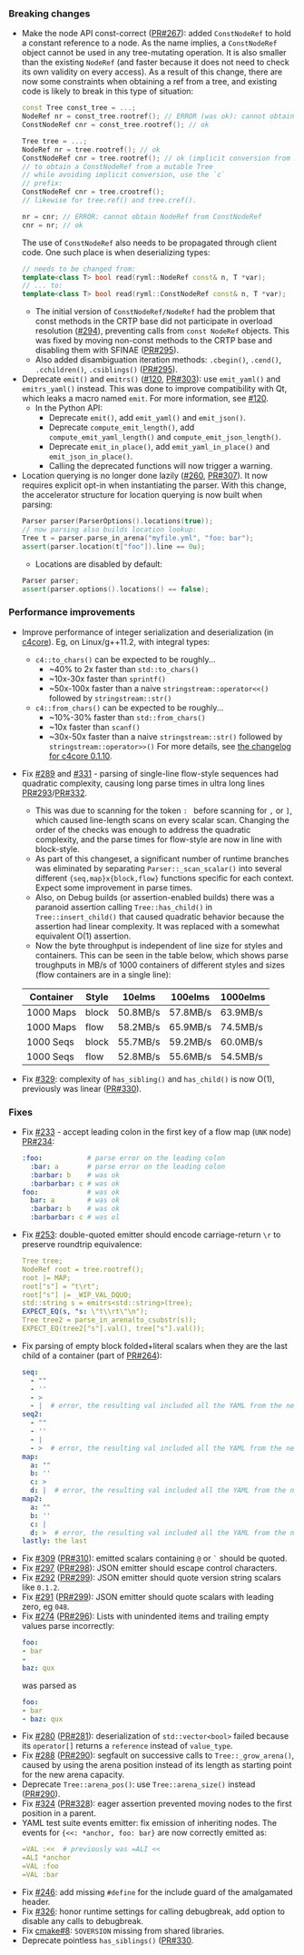 
### Breaking changes

- Make the node API const-correct ([PR#267](https://github.com/biojppm/rapidyaml/pull/267)): added `ConstNodeRef` to hold a constant reference to a node. As the name implies, a `ConstNodeRef` object cannot be used in any tree-mutating operation. It is also smaller than the existing `NodeRef` (and faster because it does not need to check its own validity on every access). As a result of this change, there are now some constraints when obtaining a ref from a tree, and existing code is likely to break in this type of situation:
  ```c++
  const Tree const_tree = ...;
  NodeRef nr = const_tree.rootref(); // ERROR (was ok): cannot obtain a mutating NodeRef from a const Tree
  ConstNodeRef cnr = const_tree.rootref(); // ok
  
  Tree tree = ...;
  NodeRef nr = tree.rootref(); // ok
  ConstNodeRef cnr = tree.rootref(); // ok (implicit conversion from NodeRef to ConstNodeRef)
  // to obtain a ConstNodeRef from a mutable Tree
  // while avoiding implicit conversion, use the `c`
  // prefix:
  ConstNodeRef cnr = tree.crootref();
  // likewise for tree.ref() and tree.cref().
  
  nr = cnr; // ERROR: cannot obtain NodeRef from ConstNodeRef
  cnr = nr; // ok
  ```
  The use of `ConstNodeRef` also needs to be propagated through client code. One such place is when deserializing types:
  ```c++
  // needs to be changed from:
  template<class T> bool read(ryml::NodeRef const& n, T *var);
  // ... to:
  template<class T> bool read(ryml::ConstNodeRef const& n, T *var);
  ```
  - The initial version of `ConstNodeRef/NodeRef` had the problem that const methods in the CRTP base did not participate in overload resolution ([#294](https://github.com/biojppm/rapidyaml/issues/294)), preventing calls from `const NodeRef` objects. This was fixed by moving non-const methods to the CRTP base and disabling them with SFINAE ([PR#295](https://github.com/biojppm/rapidyaml/pull/295)).
  - Also added disambiguation iteration methods: `.cbegin()`, `.cend()`, `.cchildren()`, `.csiblings()` ([PR#295](https://github.com/biojppm/rapidyaml/pull/295)).
- Deprecate `emit()` and `emitrs()` ([#120](https://github.com/biojppm/rapidyaml/issues/120), [PR#303](https://github.com/biojppm/rapidyaml/pull/303)): use `emit_yaml()` and `emitrs_yaml()` instead. This was done to improve compatibility with Qt, which leaks a macro named `emit`. For more information, see [#120](https://github.com/biojppm/rapidyaml/issues/120).
  - In the Python API:
    - Deprecate `emit()`, add `emit_yaml()` and `emit_json()`.
    - Deprecate `compute_emit_length()`, add `compute_emit_yaml_length()` and `compute_emit_json_length()`.
    - Deprecate `emit_in_place()`, add `emit_yaml_in_place()` and `emit_json_in_place()`.
    - Calling the deprecated functions will now trigger a warning.
- Location querying is no longer done lazily ([#260](https://github.com/biojppm/rapidyaml/issues/260), [PR#307](https://github.com/biojppm/rapidyaml/pull/307)). It now requires explicit opt-in when instantiating the parser. With this change, the accelerator structure for location querying is now built when parsing:
  ```c++
  Parser parser(ParserOptions().locations(true));
  // now parsing also builds location lookup:
  Tree t = parser.parse_in_arena("myfile.yml", "foo: bar");
  assert(parser.location(t["foo"]).line == 0u);
  ```
  - Locations are disabled by default:
  ```c++
  Parser parser;
  assert(parser.options().locations() == false);
  ```


### Performance improvements

- Improve performance of integer serialization and deserialization (in [c4core](https://github.com/biojppm/c4core)). Eg, on Linux/g++11.2, with integral types:
  - `c4::to_chars()` can be expected to be roughly...
    - ~40% to 2x faster than `std::to_chars()`
    - ~10x-30x faster than `sprintf()`
    - ~50x-100x faster than a naive `stringstream::operator<<()` followed by `stringstream::str()`
  - `c4::from_chars()` can be expected to be roughly...
    - ~10%-30% faster than `std::from_chars()`
    - ~10x faster than `scanf()`
    - ~30x-50x faster than a naive `stringstream::str()` followed by `stringstream::operator>>()`
  For more details, see [the changelog for c4core 0.1.10](https://github.com/biojppm/c4core/releases/tag/v0.1.10).
- Fix [#289](https://github.com/biojppm/rapidyaml/issues/289) and [#331](https://github.com/biojppm/rapidyaml/issues/331) - parsing of single-line flow-style sequences had quadratic complexity, causing long parse times in ultra long lines [PR#293](https://github.com/biojppm/rapidyaml/pull/293)/[PR#332](https://github.com/biojppm/rapidyaml/pull/332).
  - This was due to scanning for the token `: ` before scanning for `,` or `]`, which caused line-length scans on every scalar scan. Changing the order of the checks was enough to address the quadratic complexity, and the parse times for flow-style are now in line with block-style.
  - As part of this changeset, a significant number of runtime branches was eliminated by separating `Parser::_scan_scalar()` into several different `{seq,map}x{block,flow}` functions specific for each context. Expect some improvement in parse times.
  - Also, on Debug builds (or assertion-enabled builds) there was a paranoid assertion calling `Tree::has_child()` in `Tree::insert_child()` that caused quadratic behavior because the assertion had linear complexity. It was replaced with a somewhat equivalent O(1) assertion.
  - Now the byte throughput is independent of line size for styles and containers. This can be seen in the table below, which shows parse troughputs in MB/s of 1000 containers of different styles and sizes (flow containers are in a single line):

  | Container | Style | 10elms      | 100elms      | 1000elms      |
  |-----------|-------|-------------|--------------|---------------| 
  | 1000 Maps | block | 50.8MB/s    | 57.8MB/s     | 63.9MB/s      |
  | 1000 Maps | flow  | 58.2MB/s    | 65.9MB/s     | 74.5MB/s      |
  | 1000 Seqs | block | 55.7MB/s    | 59.2MB/s     | 60.0MB/s      |
  | 1000 Seqs | flow  | 52.8MB/s    | 55.6MB/s     | 54.5MB/s      |
- Fix [#329](https://github.com/biojppm/rapidyaml/issues/329): complexity of `has_sibling()` and `has_child()` is now O(1), previously was linear ([PR#330](https://github.com/biojppm/rapidyaml/pull/330)).


### Fixes

- Fix [#233](https://github.com/biojppm/rapidyaml/issues/233) - accept leading colon in the first key of a flow map (`UNK` node) [PR#234](https://github.com/biojppm/rapidyaml/pull/234):
  ```yaml
  :foo:           # parse error on the leading colon
    :bar: a       # parse error on the leading colon
    :barbar: b    # was ok
    :barbarbar: c # was ok
  foo:            # was ok
    bar: a        # was ok
    :barbar: b    # was ok
    :barbarbar: c # was ol
  ```
- Fix [#253](https://github.com/biojppm/rapidyaml/issues/253): double-quoted emitter should encode carriage-return `\r` to preserve roundtrip equivalence:
  ```yaml
  Tree tree;
  NodeRef root = tree.rootref();
  root |= MAP;
  root["s"] = "t\rt";
  root["s"] |= _WIP_VAL_DQUO;
  std::string s = emitrs<std::string>(tree);
  EXPECT_EQ(s, "s: \"t\\rt\"\n");
  Tree tree2 = parse_in_arena(to_csubstr(s));
  EXPECT_EQ(tree2["s"].val(), tree["s"].val());
  ```
- Fix parsing of empty block folded+literal scalars when they are the last child of a container (part of [PR#264](https://github.com/biojppm/rapidyaml/issues/264)):
  ```yaml
  seq:
    - ""
    - ''
    - >
    - |  # error, the resulting val included all the YAML from the next node
  seq2:
    - ""
    - ''
    - |
    - >  # error, the resulting val included all the YAML from the next node
  map:
    a: ""
    b: ''
    c: >
    d: |  # error, the resulting val included all the YAML from the next node
  map2:
    a: ""
    b: ''
    c: |
    d: >  # error, the resulting val included all the YAML from the next node
  lastly: the last
  ```
- Fix [#309](https://github.com/biojppm/rapidyaml/issues/309) ([PR#310](https://github.com/biojppm/rapidyaml/pull/310)): emitted scalars containing `@` or `` ` ``  should be quoted.
- Fix [#297](https://github.com/biojppm/rapidyaml/issues/297) ([PR#298](https://github.com/biojppm/rapidyaml/pull/298)): JSON emitter should escape control characters.
- Fix [#292](https://github.com/biojppm/rapidyaml/issues/292) ([PR#299](https://github.com/biojppm/rapidyaml/pull/299)): JSON emitter should quote version string scalars like `0.1.2`.
- Fix [#291](https://github.com/biojppm/rapidyaml/issues/291) ([PR#299](https://github.com/biojppm/rapidyaml/pull/299)): JSON emitter should quote scalars with leading zero, eg `048`.
- Fix [#274](https://github.com/biojppm/rapidyaml/issues/274) ([PR#296](https://github.com/biojppm/rapidyaml/pull/296)): Lists with unindented items and trailing empty values parse incorrectly:
  ```yaml
  foo:
  - bar
  -
  baz: qux
  ```
  was parsed as
  ```yaml
  foo:
  - bar
  - baz: qux
  ```
- Fix [#280](https://github.com/biojppm/rapidyaml/issues/280) ([PR#281](https://github.com/biojppm/rapidyaml/pull/281)): deserialization of `std::vector<bool>` failed because its `operator[]` returns a `reference` instead of `value_type`.
- Fix [#288](https://github.com/biojppm/rapidyaml/issues/288) ([PR#290](https://github.com/biojppm/rapidyaml/pull/290)): segfault on successive calls to `Tree::_grow_arena()`, caused by using the arena position instead of its length as starting point for the new arena capacity.
- Deprecate `Tree::arena_pos()`: use `Tree::arena_size()` instead ([PR#290](https://github.com/biojppm/rapidyaml/pull/290)).
- Fix [#324](https://github.com/biojppm/rapidyaml/issues/324) ([PR#328](https://github.com/biojppm/rapidyaml/pull/328)): eager assertion prevented moving nodes to the first position in a parent.
- YAML test suite events emitter: fix emission of inheriting nodes. The events for `{<<: *anchor, foo: bar}` are now correctly emitted as:
  ```yaml
  =VAL :<<  # previously was =ALI <<
  =ALI *anchor
  =VAL :foo
  =VAL :bar
  ```
- Fix [#246](https://github.com/biojppm/rapidyaml/issues/246): add missing `#define` for the include guard of the amalgamated header.
- Fix [#326](https://github.com/biojppm/rapidyaml/issues/326): honor runtime settings for calling debugbreak, add option to disable any calls to debugbreak.
- Fix [cmake#8](https://github.com/biojppm/cmake/issues/8): `SOVERSION` missing from shared libraries.
- Deprecate pointless `has_siblings()` ([PR#330](https://github.com/biojppm/rapidyaml/pull/330).
